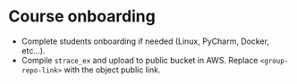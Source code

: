 # Course onboarding 

- Complete students onboarding if needed (Linux, PyCharm, Docker, etc...).
- Compile `strace_ex` and upload to public bucket in AWS. Replace `<group-repo-link>` with the object public link. 





